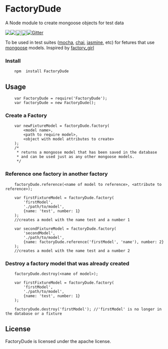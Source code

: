 # FactoryDude

A Node module to create mongoose objects for test data

[![Gitter](https://badges.gitter.im/Join%20Chat.svg)](https://gitter.im/cpg1111/FactoryDude?utm_source=badge&utm_medium=badge&utm_campaign=pr-badge&utm_content=badge)
<img src="https://travis-ci.org/cpg1111/FactoryDude.svg?branch=master" style="float: left;"/>
<img src="https://david-dm.org/cpg1111/FactoryDude.svg" style="float: left;"/>
<a href="http://badge.fury.io/gh/cpg1111%2FFactoryDude"><img src="https://badge.fury.io/gh/cpg1111%2FFactoryDude.svg" style="float: left;" alt="GitHub version" height="18"></a>
<a href="http://badge.fury.io/js/factorydude"><img src="https://badge.fury.io/js/factorydude.svg" alt="npm version" height="18" style="float: left;"></a>

To be used in test suites (<a href="https://github.com/mochajs/mocha">mocha</a>, <a href="https://github.com/chaijs/chai">chai</a>, <a href="https://github.com/jasmine/jasmine">jasmine</a>, etc) for fetures that use <a href="https://github.com/LearnBoost/mongoose">mongoose</a> models.
Inspired by <a href="https://github.com/thoughtbot/factory_girl">factory_girl</a>

### Install

```
	npm  install FactoryDude
```

## Usage

```
	var FactoryDude = require('FactoryDude');
	var factoryDude = new FactoryDude();
```

### Create a Factory

```
	var newFixtureModel = factoryDude.factory(
		<model name>,
		<path to require model>,
		<object with model attributes to create>
	);
	/*
	 * returns a mongoose model that has been saved in the database
	 * and can be used just as any other mongoose models.
	 */
```

### Reference one factory in another factory
```
	factoryDude.reference(<name of model to reference>, <attribute to reference>);
```

```
	var firstFixtureModel = factoryDude.factory(
		'firstModel',
		'./path/to/model',
		{name: 'test', number: 1}
	);
	//creates a model with the name test and a number 1

	var secondFixtureModel = factoryDude.factory(
		'secondModel',
		'./path/to/model',
		{name: factoryDude.reference('firstModel', 'name'), number: 2}
	);
	//creates a model with the name test and a number 2
```

### Destroy a factory model that was already created
```
	factoryDude.destroy(<name of model>);
```

```
	var firstFixtureModel = factoryDude.factory(
		'firstModel',
		'./path/to/model',
		{name: 'test', number: 1}
	);

	factoryDude.destroy('firstModel'); //'firstModel' is no longer in the database or a fixture
```

## License
FactoryDude is licensed under the apache license.
